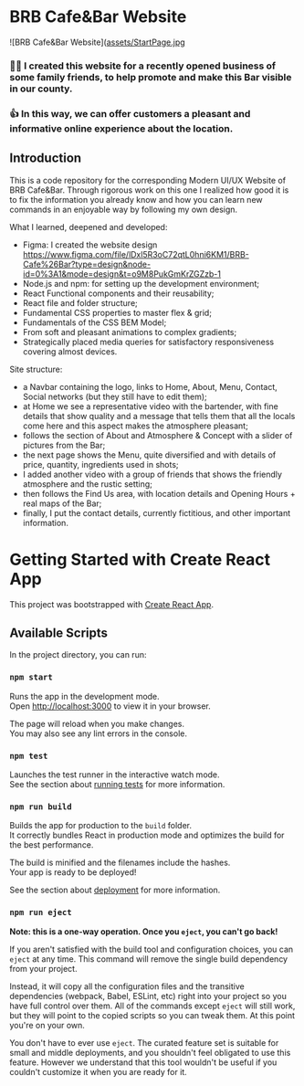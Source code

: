 # BRB Cafe&Bar Website

![BRB Cafe&Bar Website]([assets/StartPage.jpg](https://github.com/andreeaispas/Project7_BRB-Cafe-Bar/blob/main/StartPage.jpg)

### 🍹📝 I created this website for a recently opened business of some family friends, to help promote and make this Bar visible in our county. 

### 👍 In this way, we can offer customers a pleasant and informative online experience about the location. 

## Introduction

This is a code repository for the corresponding Modern UI/UX Website of BRB Cafe&Bar. Through rigorous work on this one I realized how good it is to fix the information you already know and how you can learn new commands in an enjoyable way by following my own design.

What I learned, deepened and developed:

- Figma: I created the website design https://www.figma.com/file/lDxl5R3oC72qtL0hni6KM1/BRB-Cafe%26Bar?type=design&node-id=0%3A1&mode=design&t=o9M8PukGmKrZGZzb-1
- Node.js and npm: for setting up the development environment;
- React Functional components and their reusability;
- React file and folder structure;
- Fundamental CSS properties to master flex & grid;
- Fundamentals of the CSS BEM Model;
- From soft and pleasant animations to complex gradients;
- Strategically placed media queries for satisfactory responsiveness covering almost devices.

Site structure:

- a Navbar containing the logo, links to Home, About, Menu, Contact, Social networks (but they still have to edit them);
- at Home we see a representative video with the bartender, with fine details that show quality and a message that tells them that all the locals come here and this aspect makes the atmosphere pleasant;
- follows the section of About and Atmosphere & Concept with a slider of pictures from the Bar;
- the next page shows the Menu, quite diversified and with details of price, quantity, ingredients used in shots;
- I added another video with a group of friends that shows the friendly atmosphere and the rustic setting;
- then follows the Find Us area, with location details and Opening Hours + real maps of the Bar;
- finally, I put the contact details, currently fictitious, and other important information.

# Getting Started with Create React App

This project was bootstrapped with [Create React App](https://github.com/facebook/create-react-app).

## Available Scripts

In the project directory, you can run:

### `npm start`

Runs the app in the development mode.\
Open [http://localhost:3000](http://localhost:3000) to view it in your browser.

The page will reload when you make changes.\
You may also see any lint errors in the console.

### `npm test`

Launches the test runner in the interactive watch mode.\
See the section about [running tests](https://facebook.github.io/create-react-app/docs/running-tests) for more information.

### `npm run build`

Builds the app for production to the `build` folder.\
It correctly bundles React in production mode and optimizes the build for the best performance.

The build is minified and the filenames include the hashes.\
Your app is ready to be deployed!

See the section about [deployment](https://facebook.github.io/create-react-app/docs/deployment) for more information.

### `npm run eject`

**Note: this is a one-way operation. Once you `eject`, you can't go back!**

If you aren't satisfied with the build tool and configuration choices, you can `eject` at any time. This command will remove the single build dependency from your project.

Instead, it will copy all the configuration files and the transitive dependencies (webpack, Babel, ESLint, etc) right into your project so you have full control over them. All of the commands except `eject` will still work, but they will point to the copied scripts so you can tweak them. At this point you're on your own.

You don't have to ever use `eject`. The curated feature set is suitable for small and middle deployments, and you shouldn't feel obligated to use this feature. However we understand that this tool wouldn't be useful if you couldn't customize it when you are ready for it.
